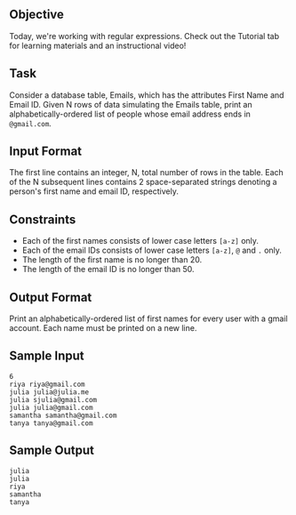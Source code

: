 ## Objective
Today, we're working with regular expressions. Check out the Tutorial tab for learning materials and an instructional video!

## Task
Consider a database table, Emails, which has the attributes First Name and Email ID. Given N rows of data simulating the Emails table, print an alphabetically-ordered list of people whose email address ends in `@gmail.com`.

## Input Format

The first line contains an integer, N, total number of rows in the table.
Each of the N subsequent lines contains 2 space-separated strings denoting a person's first name and email ID, respectively.

## Constraints

- Each of the first names consists of lower case letters `[a-z]` only.
- Each of the email IDs consists of lower case letters `[a-z]`, `@` and `.` only.
- The length of the first name is no longer than 20.
- The length of the email ID is no longer than 50.

## Output Format

Print an alphabetically-ordered list of first names for every user with a gmail account. Each name must be printed on a new line.

## Sample Input
```
6
riya riya@gmail.com
julia julia@julia.me
julia sjulia@gmail.com
julia julia@gmail.com
samantha samantha@gmail.com
tanya tanya@gmail.com
```
## Sample Output
```
julia
julia
riya
samantha
tanya
```